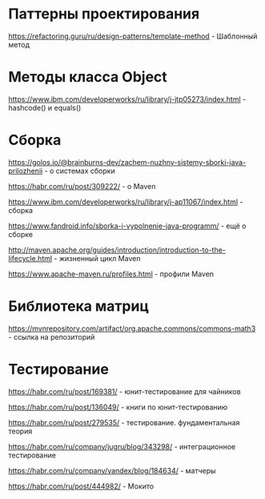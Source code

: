 # Паттерны проектирования
https://refactoring.guru/ru/design-patterns/template-method - Шаблонный метод

# Методы класса Object

https://www.ibm.com/developerworks/ru/library/j-jtp05273/index.html - hashcode() и equals()

# Cборка
https://golos.io/@brainburns-dev/zachem-nuzhny-sistemy-sborki-java-prilozhenii - о системах сборки

https://habr.com/ru/post/309222/ - о Maven

https://www.ibm.com/developerworks/ru/library/j-ap11067/index.html - сборка

https://www.fandroid.info/sborka-i-vypolnenie-java-programm/ - ещё о сборке

http://maven.apache.org/guides/introduction/introduction-to-the-lifecycle.html - жизненный цикл Maven

https://www.apache-maven.ru/profiles.html - профили Maven

# Библиотека матриц
https://mvnrepository.com/artifact/org.apache.commons/commons-math3 - ссылка на репозиторий

# Тестирование
https://habr.com/ru/post/169381/ - юнит-тестирование для чайников

https://habr.com/ru/post/136049/ - книги по юнит-тестированию

https://habr.com/ru/post/279535/ - тестирование. фундаментальная теория 

https://habr.com/ru/company/jugru/blog/343298/ - интеграционное тестирование

https://habr.com/ru/company/yandex/blog/184634/ - матчеры

https://habr.com/ru/post/444982/ - Мокито

